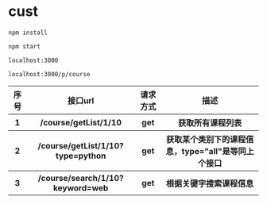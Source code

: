 # cust


```
npm install

npm start
```

`localhost:3000`

`localhost:3000/p/course`

<table>
        <tr>
            <th>序号</th>
            <th>接口url</th>
            <th>请求方式</th>
            <th>描述</th>
        </tr>
        <tr>
            <th>1</th>
            <th>/course/getList/1/10</th>
            <th>get</th>
            <th>获取所有课程列表</th>
        </tr>
        <tr>
            <th>2</th>
            <th>/course/getList/1/10?type=python</th>
            <th>get</th>
            <th>获取某个类别下的课程信息，type="all"是等同上个接口</th>
        </tr>
        <tr>
            <th>3</th>
            <th>/course/search/1/10?keyword=web</th>
            <th>get</th>
            <th>根据关键字搜索课程信息</th>
        </tr>
    </table>

